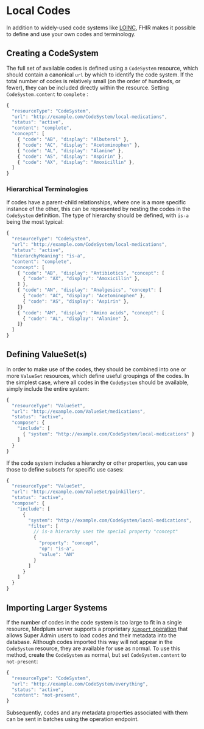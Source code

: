 # Local Codes

In addition to widely-used code systems like [LOINC](/docs/careplans/loinc), FHIR makes it possible to define and use
your own codes and terminology.

## Creating a CodeSystem

The full set of available codes is defined using a `CodeSystem` resource, which should contain a canonical `url` by
which to identify the code system. If the total number of codes is relatively small (on the order of hundreds, or
fewer), they can be included directly within the resource. Setting `CodeSystem.content` to `complete` :

```js
{
  "resourceType": "CodeSystem",
  "url": "http://example.com/CodeSystem/local-medications",
  "status": "active",
  "content": "complete",
  "concept": [
    { "code": "AB", "display": "Albuterol" },
    { "code": "AC", "display": "Acetominophen" },
    { "code": "AL", "display": "Alanine" },
    { "code": "AS", "display": "Aspirin" },
    { "code": "AX", "display": "Amoxicillin" },
  ]
}
```

### Hierarchical Terminologies

If codes have a parent-child relationships, where one is a more specific instance of the other, this can be represented
by nesting the codes in the `CodeSystem` definition. The type of hierarchy should be defined, with `is-a` being the
most typical:

```js
{
  "resourceType": "CodeSystem",
  "url": "http://example.com/CodeSystem/local-medications",
  "status": "active",
  "hierarchyMeaning": "is-a",
  "content": "complete",
  "concept": [
    { "code": "AB", "display": "Antibiotics", "concept": [
      { "code": "AX", "display": "Amoxicillin" },
    ] },
    { "code": "AN", "display": "Analgesics", "concept": [
      { "code": "AC", "display": "Acetominophen" },
      { "code": "AS", "display": "Aspirin" },
    ]}
    { "code": "AM", "display": "Amino acids", "concept": [
      { "code": "AL", "display": "Alanine" },
    ]}
  ]
}
```

## Defining ValueSet(s)

In order to make use of the codes, they should be combined into one or more `ValueSet` resources, which define useful
groupings of the codes. In the simplest case, where all codes in the `CodeSystem` should be available, simply
include the entire system:

```js
{
  "resourceType": "ValueSet",
  "url": "http://example.com/ValueSet/medications",
  "status": "active",
  "compose": {
    "include": [
      { "system": "http://example.com/CodeSystem/local-medications" }
    ]
  }
}
```

If the code system includes a hierarchy or other properties, you can use those to define subsets for specific use cases:

```js
{
  "resourceType": "ValueSet",
  "url": "http://example.com/ValueSet/painkillers",
  "status": "active",
  "compose": {
    "include": [
      {
        "system": "http://example.com/CodeSystem/local-medications",
        "filter": [
          // is-a hierarchy uses the special property "concept"
          {
            "property": "concept",
            "op": "is-a",
            "value": "AN"
          }
        ]
      }
    ]
  }
}
```

## Importing Larger Systems

If the number of codes in the code system is too large to fit in a single resource, Medplum server supports a
proprietary [`$import` operation](/docs/api/fhir/operations/codesystem-import) that allows Super Admin users to load
codes and their metadata into the database. Although codes imported this way will not appear in the `CodeSystem`
resource, they are available for use as normal. To use this method, create the `CodeSystem` as normal, but set
`CodeSystem.content` to `not-present`:

```js
{
  "resourceType": "CodeSystem",
  "url": "http://example.com/CodeSystem/everything",
  "status": "active",
  "content": "not-present",
}
```

Subsequently, codes and any metadata properties associated with them can be sent in batches using the operation endpoint.
